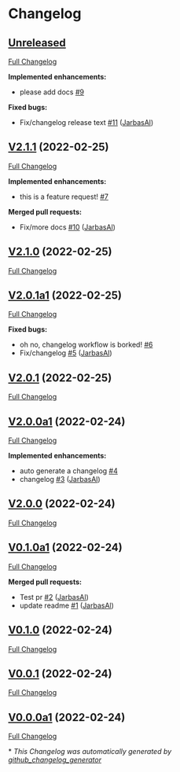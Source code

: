 # Changelog

## [Unreleased](https://github.com/OpenVoiceOS/template-package-repo/tree/HEAD)

[Full Changelog](https://github.com/OpenVoiceOS/template-package-repo/compare/V2.1.1...HEAD)

**Implemented enhancements:**

- please add docs [\#9](https://github.com/OpenVoiceOS/template-package-repo/issues/9)

**Fixed bugs:**

- Fix/changelog release text [\#11](https://github.com/OpenVoiceOS/template-package-repo/pull/11) ([JarbasAl](https://github.com/JarbasAl))

## [V2.1.1](https://github.com/OpenVoiceOS/template-package-repo/tree/V2.1.1) (2022-02-25)

[Full Changelog](https://github.com/OpenVoiceOS/template-package-repo/compare/V2.1.0...V2.1.1)

**Implemented enhancements:**

- this is a feature request! [\#7](https://github.com/OpenVoiceOS/template-package-repo/issues/7)

**Merged pull requests:**

- Fix/more docs [\#10](https://github.com/OpenVoiceOS/template-package-repo/pull/10) ([JarbasAl](https://github.com/JarbasAl))

## [V2.1.0](https://github.com/OpenVoiceOS/template-package-repo/tree/V2.1.0) (2022-02-25)

[Full Changelog](https://github.com/OpenVoiceOS/template-package-repo/compare/V2.0.1a1...V2.1.0)

## [V2.0.1a1](https://github.com/OpenVoiceOS/template-package-repo/tree/V2.0.1a1) (2022-02-25)

[Full Changelog](https://github.com/OpenVoiceOS/template-package-repo/compare/V2.0.1...V2.0.1a1)

**Fixed bugs:**

- oh no, changelog workflow is borked! [\#6](https://github.com/OpenVoiceOS/template-package-repo/issues/6)
- Fix/changelog [\#5](https://github.com/OpenVoiceOS/template-package-repo/pull/5) ([JarbasAl](https://github.com/JarbasAl))

## [V2.0.1](https://github.com/OpenVoiceOS/template-package-repo/tree/V2.0.1) (2022-02-25)

[Full Changelog](https://github.com/OpenVoiceOS/template-package-repo/compare/V2.0.0a1...V2.0.1)

## [V2.0.0a1](https://github.com/OpenVoiceOS/template-package-repo/tree/V2.0.0a1) (2022-02-24)

[Full Changelog](https://github.com/OpenVoiceOS/template-package-repo/compare/V2.0.0...V2.0.0a1)

**Implemented enhancements:**

- auto generate a changelog [\#4](https://github.com/OpenVoiceOS/template-package-repo/issues/4)
- changelog [\#3](https://github.com/OpenVoiceOS/template-package-repo/pull/3) ([JarbasAl](https://github.com/JarbasAl))

## [V2.0.0](https://github.com/OpenVoiceOS/template-package-repo/tree/V2.0.0) (2022-02-24)

[Full Changelog](https://github.com/OpenVoiceOS/template-package-repo/compare/V0.1.0a1...V2.0.0)

## [V0.1.0a1](https://github.com/OpenVoiceOS/template-package-repo/tree/V0.1.0a1) (2022-02-24)

[Full Changelog](https://github.com/OpenVoiceOS/template-package-repo/compare/V0.1.0...V0.1.0a1)

**Merged pull requests:**

- Test pr [\#2](https://github.com/OpenVoiceOS/template-package-repo/pull/2) ([JarbasAl](https://github.com/JarbasAl))
- update readme [\#1](https://github.com/OpenVoiceOS/template-package-repo/pull/1) ([JarbasAl](https://github.com/JarbasAl))

## [V0.1.0](https://github.com/OpenVoiceOS/template-package-repo/tree/V0.1.0) (2022-02-24)

[Full Changelog](https://github.com/OpenVoiceOS/template-package-repo/compare/V0.0.1...V0.1.0)

## [V0.0.1](https://github.com/OpenVoiceOS/template-package-repo/tree/V0.0.1) (2022-02-24)

[Full Changelog](https://github.com/OpenVoiceOS/template-package-repo/compare/V0.0.0a1...V0.0.1)

## [V0.0.0a1](https://github.com/OpenVoiceOS/template-package-repo/tree/V0.0.0a1) (2022-02-24)

[Full Changelog](https://github.com/OpenVoiceOS/template-package-repo/compare/2033a285f32e741ef7c57a65881e11aa162c3ffd...V0.0.0a1)



\* *This Changelog was automatically generated by [github_changelog_generator](https://github.com/github-changelog-generator/github-changelog-generator)*
